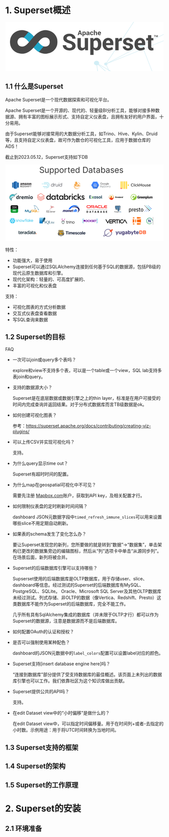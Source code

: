 # 1. Superset概述

![image-20230512102133451](Superset.assets/image-20230512102133451.png)

## 1.1 什么是Superset

Apache Superset是一个现代数据探索和可视化平台。

Apache Superset是一个开源的、现代的、轻量级BI分析工具，能够对接多种数据源、拥有丰富的图标展示形式、支持自定义仪表盘，且拥有友好的用户界面，十分易用。

由于Superset能够对接常用的大数据分析工具，如Trino、Hive、Kylin、Druid等，且支持自定义仪表盘，故可作为数仓的可视化工具，应用于数据仓库的ADS！

截止到2023.05.12，Superset支持如下DB

![image-20230512103851994](Superset.assets/image-20230512103851994.png)

特性：

- 功能强大，易于使用
- Superset可以通过SQLAlchemy连接到任何基于SQL的数据源，包括PB级的现代云原生数据库和引擎。
- 现代化架构：轻量的、可高度扩展的、
- 丰富的可视化和仪表盘

支持：

- 可视化图表的方式分析数据
- 交互式仪表盘查看数据
- 写SQL查询来数据

## 1.2 Superset的目标



FAQ

- 一次可以join或query多个表吗？

  explore和view不支持多个表，可以是一个table或一个view，SQL lab支持多表join和query。

- 支持的数据源大小？

  Superset是在底层数据或数据引擎之上的thin layer，标准是在用户可接受的时间内完成查询并返回结果。对于分布式数据库而言TB级数据是ok。

- 如何创建可视化图表？

  参考：https://superset.apache.org/docs/contributing/creating-viz-plugins/

- 可以上传CSV并实现可视化吗？

  支持。

- 为什么query显示time out？

  Superset有超时时间的配置。

- 为什么map在geospatial可视化中不可见？

  需要先注册 [Mapbox.com](https://www.mapbox.com/)账户，获取到API key，及相关配置才行。

- 如何限制仪表盘的定时刷新时间间隔？

  dashboard JSON元数据字段中`timed_refresh_immune_slices`可以用来设置哪些slice不用定期自动刷新。

- 如果表的schema发生了变化怎么办？

  要让Superset发现您的新列，您所要做的就是转到“数据”->“数据集”，单击架构已更改的数据集旁边的编辑图标，然后从“列”选项卡中单击“从源同步列”。在场景后面，新列将被合并。

- Superset的后端数据库引擎可以支持哪些？

  Supserset使用的后端数据库是OLTP数据库，用于存储user、slice、dashboard等信息。经过测试的Superset的后端数据库有MySQL、PostgreSQL、SQLite。 Oracle、Microsoft SQL Server及其他OLTP数据库未经过测试。列式存储、非OLTP的数据（像Vertica、Redshift、Presto）这类数据库不能作为Superset的后端数据库，完全不能工作。

  几乎所有具有SqlAlchemy集成的数据库（并未限于OLTP才行）都可以作为Superset的数据源，注意是数据源而不是后端数据库。

- 如何配置OAuth的认证和授权？

- 是否可以强制使用某种配色？

  dashboard的JSON元数据中的`label_colors`配置可以设置label对应的颜色。

- Superset支持[insert database engine here]吗？

  “连接到数据库”部分提供了受支持数据库的最佳概述。该页面上未列出的数据库引擎也可以工作。我们依靠社区为这个知识库做出贡献。

- Superset提供公共的API吗？

  支持。

- 在edit Dataset view中的“小时偏移”是做什么的？

  在edit Dataset view中，可以指定时间偏移量。用于在时间列+或者-去指定的小时数。示例用途：用于将UTC时间转换为当地时间。



## 1.3 Superset支持的框架

## 1.4 Superset的架构





## 1.5 Superset的工作原理



# 2. Superset的安装

## 2.1 环境准备



